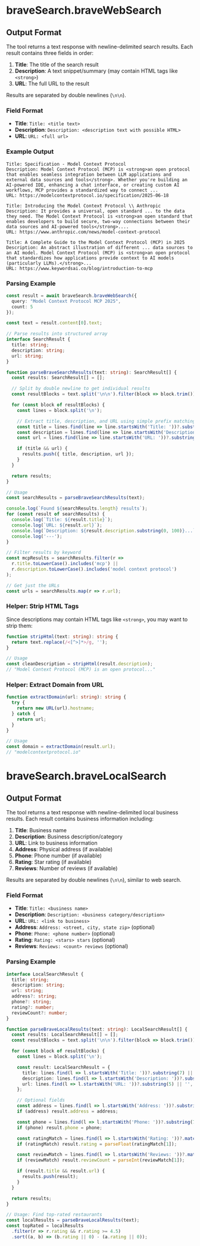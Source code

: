 # braveSearch.braveWebSearch

## Output Format

The tool returns a text response with newline-delimited search results. Each result contains three fields in order:

1. **Title**: The title of the search result
2. **Description**: A text snippet/summary (may contain HTML tags like `<strong>`)
3. **URL**: The full URL to the result

Results are separated by double newlines (`\n\n`).

### Field Format

- **Title**: `Title: <title text>`
- **Description**: `Description: <description text with possible HTML>`
- **URL**: `URL: <full url>`

### Example Output

```text
Title: Specification - Model Context Protocol
Description: Model Context Protocol (MCP) is <strong>an open protocol that enables seamless integration between LLM applications and external data sources and tools</strong>. Whether you're building an AI-powered IDE, enhancing a chat interface, or creating custom AI workflows, MCP provides a standardized way to connect ...
URL: https://modelcontextprotocol.io/specification/2025-06-18

Title: Introducing the Model Context Protocol \\ Anthropic
Description: It provides a universal, open standard ... to the data they need. The Model Context Protocol is <strong>an open standard that enables developers to build secure, two-way connections between their data sources and AI-powered tools</strong>....
URL: https://www.anthropic.com/news/model-context-protocol

Title: A Complete Guide to the Model Context Protocol (MCP) in 2025
Description: An abstract illustration of different ... data sources to an AI model. Model Context Protocol (MCP) is <strong>an open protocol that standardizes how applications provide context to AI models (particularly LLMs).</strong>...
URL: https://www.keywordsai.co/blog/introduction-to-mcp
```

### Parsing Example

```typescript
const result = await braveSearch.braveWebSearch({
  query: "Model Context Protocol MCP 2025",
  count: 5
});

const text = result.content[0].text;

// Parse results into structured array
interface SearchResult {
  title: string;
  description: string;
  url: string;
}

function parseBraveSearchResults(text: string): SearchResult[] {
  const results: SearchResult[] = [];

  // Split by double newline to get individual results
  const resultBlocks = text.split('\n\n').filter(block => block.trim());

  for (const block of resultBlocks) {
    const lines = block.split('\n');

    // Extract title, description, and URL using simple prefix matching
    const title = lines.find(line => line.startsWith('Title: '))?.substring(7) || '';
    const description = lines.find(line => line.startsWith('Description: '))?.substring(13) || '';
    const url = lines.find(line => line.startsWith('URL: '))?.substring(5) || '';

    if (title && url) {
      results.push({ title, description, url });
    }
  }

  return results;
}

// Usage
const searchResults = parseBraveSearchResults(text);

console.log(`Found ${searchResults.length} results`);
for (const result of searchResults) {
  console.log(`Title: ${result.title}`);
  console.log(`URL: ${result.url}`);
  console.log(`Description: ${result.description.substring(0, 100)}...`);
  console.log('---');
}

// Filter results by keyword
const mcpResults = searchResults.filter(r =>
  r.title.toLowerCase().includes('mcp') ||
  r.description.toLowerCase().includes('model context protocol')
);

// Get just the URLs
const urls = searchResults.map(r => r.url);
```

### Helper: Strip HTML Tags

Since descriptions may contain HTML tags like `<strong>`, you may want to strip them:

```typescript
function stripHtml(text: string): string {
  return text.replace(/<[^>]*>/g, '');
}

// Usage
const cleanDescription = stripHtml(result.description);
// "Model Context Protocol (MCP) is an open protocol..."
```

### Helper: Extract Domain from URL

```typescript
function extractDomain(url: string): string {
  try {
    return new URL(url).hostname;
  } catch {
    return url;
  }
}

// Usage
const domain = extractDomain(result.url);
// "modelcontextprotocol.io"
```

# braveSearch.braveLocalSearch

## Output Format

The tool returns a text response with newline-delimited local business results. Each result contains business information including:

1. **Title**: Business name
2. **Description**: Business description/category
3. **URL**: Link to business information
4. **Address**: Physical address (if available)
5. **Phone**: Phone number (if available)
6. **Rating**: Star rating (if available)
7. **Reviews**: Number of reviews (if available)

Results are separated by double newlines (`\n\n`), similar to web search.

### Field Format

- **Title**: `Title: <business name>`
- **Description**: `Description: <business category/description>`
- **URL**: `URL: <link to business>`
- **Address**: `Address: <street, city, state zip>` (optional)
- **Phone**: `Phone: <phone number>` (optional)
- **Rating**: `Rating: <stars> stars` (optional)
- **Reviews**: `Reviews: <count> reviews` (optional)

### Parsing Example

```typescript
interface LocalSearchResult {
  title: string;
  description: string;
  url: string;
  address?: string;
  phone?: string;
  rating?: number;
  reviewCount?: number;
}

function parseBraveLocalResults(text: string): LocalSearchResult[] {
  const results: LocalSearchResult[] = [];
  const resultBlocks = text.split('\n\n').filter(block => block.trim());

  for (const block of resultBlocks) {
    const lines = block.split('\n');

    const result: LocalSearchResult = {
      title: lines.find(l => l.startsWith('Title: '))?.substring(7) || '',
      description: lines.find(l => l.startsWith('Description: '))?.substring(13) || '',
      url: lines.find(l => l.startsWith('URL: '))?.substring(5) || '',
    };

    // Optional fields
    const address = lines.find(l => l.startsWith('Address: '))?.substring(9);
    if (address) result.address = address;

    const phone = lines.find(l => l.startsWith('Phone: '))?.substring(7);
    if (phone) result.phone = phone;

    const ratingMatch = lines.find(l => l.startsWith('Rating: '))?.match(/Rating: ([\d.]+)/);
    if (ratingMatch) result.rating = parseFloat(ratingMatch[1]);

    const reviewMatch = lines.find(l => l.startsWith('Reviews: '))?.match(/Reviews: (\d+)/);
    if (reviewMatch) result.reviewCount = parseInt(reviewMatch[1]);

    if (result.title && result.url) {
      results.push(result);
    }
  }

  return results;
}

// Usage: Find top-rated restaurants
const localResults = parseBraveLocalResults(text);
const topRated = localResults
  .filter(r => r.rating && r.rating >= 4.5)
  .sort((a, b) => (b.rating || 0) - (a.rating || 0));
```
